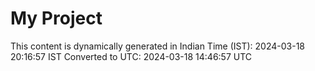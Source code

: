 # My Project

This content is dynamically generated in Indian Time (IST): 2024-03-18 20:16:57 IST
Converted to UTC: 2024-03-18 14:46:57 UTC
